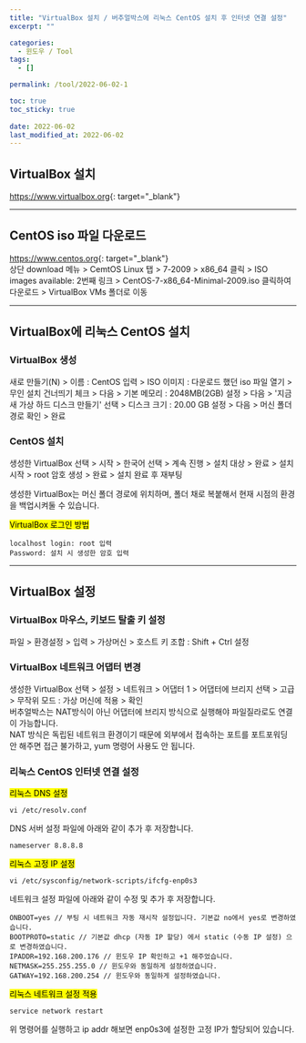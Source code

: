 ```yaml
---
title: "VirtualBox 설치 / 버추얼박스에 리눅스 CentOS 설치 후 인터넷 연결 설정"
excerpt: ""

categories:
  - 윈도우 / Tool
tags:
  - []

permalink: /tool/2022-06-02-1

toc: true
toc_sticky: true
 
date: 2022-06-02
last_modified_at: 2022-06-02
---
```


## VirtualBox 설치

<https://www.virtualbox.org>{: target="_blank"}

---

## CentOS iso 파일 다운로드

<https://www.centos.org>{: target="_blank"}  
상단 download 메뉴 > CemtOS Linux 탭 > 7-2009 > x86_64 클릭 > ISO images available: 2번째 링크 > CentOS-7-x86_64-Minimal-2009.iso 클릭하여 다운로드 > VirtualBox VMs 폴더로 이동

---

## VirtualBox에 리눅스 CentOS 설치

### VirtualBox 생성
새로 만들기(N) > 이름 : CentOS 입력 > ISO 이미지 : 다운로드 했던 iso 파일 열기 > 무인 설치 건너띄기 체크 > 다음 > 기본 메모리 : 2048MB(2GB) 설정 > 다음 > '지금 새 가상 하드 디스크 만들기' 선택 > 디스크 크기 : 20.00 GB 설정 > 다음 > 머신 폴더 경로 확인 > 완료

### CentOS 설치
생성한 VirtualBox 선택 > 시작 > 한국어 선택 > 계속 진행 > 설치 대상 > 완료 > 설치 시작 > root 암호 생성 > 완료 > 설치 완료 후 재부팅

생성한 VirtualBox는 머신 폴더 경로에 위치하며, 폴더 채로 복붙해서 현재 시점의 환경을 백업시켜둘 수 있습니다.

<mark>VirtualBox 로그인 방법</mark>
```
localhost login: root 입력
Password: 설치 시 생성한 암호 입력
```

---

## VirtualBox 설정

### VirtualBox 마우스, 키보드 탈출 키 설정
파일 > 환경설정 > 입력 > 가상머신 > 호스트 키 조합 : Shift + Ctrl 설정

### VirtualBox 네트워크 어댑터 변경
생성한 VirtualBox 선택 > 설정 > 네트워크 > 어댑터 1 > 어댑터에 브리지 선택 > 고급 > 무작위 모드 : 가상 머신에 적용 > 확인  
버추얼박스는 NAT방식이 아닌 어댑터에 브리지 방식으로 실행해야 파일질라로도 연결이 가능합니다.  
NAT 방식은 독립된 네트워크 환경이기 때문에 외부에서 접속하는 포트를 포트포워딩 안 해주면 접근 불가하고, yum 명령어 사용도 안 됩니다.

### 리눅스 CentOS 인터넷 연결 설정
<mark>리눅스 DNS 설정</mark>
```
vi /etc/resolv.conf
```
DNS 서버 설정 파일에 아래와 같이 추가 후 저장합니다.
```
nameserver 8.8.8.8
```

<mark>리눅스 고정 IP 설정</mark>
```
vi /etc/sysconfig/network-scripts/ifcfg-enp0s3
```
네트워크 설정 파일에 아래와 같이 수정 및 추가 후 저장합니다.
```
ONBOOT=yes // 부팅 시 네트워크 자동 재시작 설정입니다. 기본값 no에서 yes로 변경하였습니다.
BOOTPROTO=static // 기본값 dhcp (자동 IP 할당) 에서 static (수동 IP 설정) 으로 변경하였습니다.
IPADDR=192.168.200.176 // 윈도우 IP 확인하고 +1 해주었습니다.
NETMASK=255.255.255.0 // 윈도우와 동일하게 설정하였습니다.
GATWAY=192.168.200.254 // 윈도우와 동일하게 설정하였습니다.
```

<mark>리눅스 네트워크 설정 적용</mark>
```
service network restart
```
위 명령어를 실행하고 ip addr 해보면 enp0s3에 설정한 고정 IP가 할당되어 있습니다.